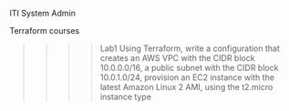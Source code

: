 ITI System Admin

Terraform courses

>>>> Lab1
Using Terraform, write a configuration that creates an AWS VPC with the CIDR block 10.0.0.0/16, a public subnet with the CIDR block 10.0.1.0/24, provision an EC2 instance with the latest Amazon Linux 2 AMI, using the t2.micro instance type
